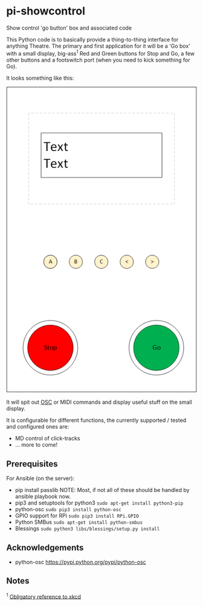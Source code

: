# pi-showcontrol
Show control 'go button' box and associated code

This Python code is to basically provide a thing-to-thing interface for anything Theatre.
The primary and first application for it will be a 'Go box' with a small display,
big-ass<sup>1</sup> Red and Green buttons for Stop and Go, a few other buttons
and a footswitch port (when you need to kick something for Go).

It looks something like this:

![Box Design image](https://github.com/cscashby/pi-showcontrol/raw/6427e44d50968b0135206b570e9a3a4cb71eeb63/docs/box/Box%20Design.png)

It will spit out [OSC](https://en.wikipedia.org/wiki/Open_Sound_Control) or MIDI commands
and display useful stuff on the small display.

It is configurable for different functions, the currently supported / tested and configured ones are:
* MD control of click-tracks
* ... more to come!

## Prerequisites
For Ansible (on the server):
* pip install passlib
NOTE: Most, if not all of these should be handled by ansible playbook now.
* pip3 and setuptools for python3 `sudo apt-get install python3-pip`
* python-osc `sudo pip3 install python-osc`
* GPIO support for RPi `sudo pip3 install RPi.GPIO`
* Python SMBus `sudo apt-get install python-smbus`
* Blessings `sudo python3 libs/blessings/setup.py install`

## Acknowledgements
* python-osc https://pypi.python.org/pypi/python-osc

## Notes
<sup>1</sup> [Obligatory reference to xkcd](https://xkcd.com/37/)

